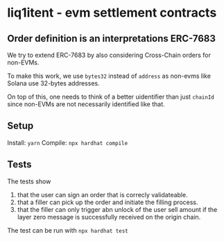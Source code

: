 # liq1itent - evm settlement contracts

## Order definition is an interpretations ERC-7683

We try to extend ERC-7683 by also considering Cross-Chain orders for non-EVMs.

To make this work, we use `bytes32` instead of `address` as non-evms like Solana use 32-bytes addresses.

On top of this, one needs to think of a better uidentifier than just `chainId` since non-EVMs are not necessarily identified like that.

## Setup

Install: `yarn`
Compile: `npx hardhat compile`

## Tests

The tests show 
1) that the user can sign an order that is correcly validateable.
2) that a filler can pick up the order and initiate the filling process.
3) that the filler can only trigger abn unlock of the user sell amount if the layer zero message is successfully received on the origin chain.

The test can be run with `npx hardhat test`